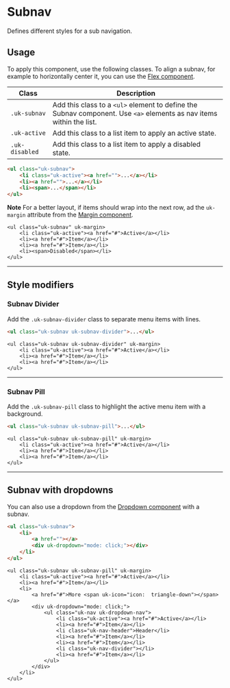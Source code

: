 # Subnav

<p class="uk-text-lead">Defines different styles for a sub navigation.</p>

## Usage

To apply this component, use the following classes. To align a subnav, for example to horizontally center it, you can use the [Flex component](flex.md).

| Class           | Description                                                                                                         |
|-----------------|---------------------------------------------------------------------------------------------------------------------|
| `.uk-subnav`    | Add this class to a `<ul>` element to define the Subnav component. Use `<a>` elements as nav items within the list. |
| `.uk-active `   | Add this class to a list item to apply an active state.                                                             |
| `.uk-disabled ` | Add this class to a list item to apply a disabled state.                                                            |

```html
<ul class="uk-subnav">
    <li class="uk-active"><a href="">...</a></li>
    <li><a href="">...</a></li>
    <li><span>...</span></li>
</ul>
```

**Note** For a better layout, if items should wrap into the next row, ad the `uk-margin` attribute from the [Margin component](margin.md).

```example
<ul class="uk-subnav" uk-margin>
    <li class="uk-active"><a href="#">Active</a></li>
    <li><a href="#">Item</a></li>
    <li><a href="#">Item</a></li>
    <li><span>Disabled</span></li>
</ul>
```

***

## Style modifiers

### Subnav Divider

Add the `.uk-subnav-divider` class to separate menu items with lines.

```html
<ul class="uk-subnav uk-subnav-divider">...</ul>
```

```example
<ul class="uk-subnav uk-subnav-divider" uk-margin>
    <li class="uk-active"><a href="#">Active</a></li>
    <li><a href="#">Item</a></li>
    <li><a href="#">Item</a></li>
</ul>
```

***

### Subnav Pill

Add the `.uk-subnav-pill` class to highlight the active menu item with a background.

```html
<ul class="uk-subnav uk-subnav-pill">...</ul>
```

```example
<ul class="uk-subnav uk-subnav-pill" uk-margin>
    <li class="uk-active"><a href="#">Active</a></li>
    <li><a href="#">Item</a></li>
    <li><a href="#">Item</a></li>
</ul>
```

***

## Subnav with dropdowns

You can also use a dropdown from the [Dropdown component](dropdown.md) with a subnav.

```html
<ul class="uk-subnav">
    <li>
        <a href=""></a>
        <div uk-dropdown="mode: click;"></div>
    </li>
</ul>
```

```example
<ul class="uk-subnav uk-subnav-pill" uk-margin>
    <li class="uk-active"><a href="#">Active</a></li>
    <li><a href="#">Item</a></li>
    <li>
        <a href="#">More <span uk-icon="icon:  triangle-down"></span></a>
        <div uk-dropdown="mode: click;">
            <ul class="uk-nav uk-dropdown-nav">
                <li class="uk-active"><a href="#">Active</a></li>
                <li><a href="#">Item</a></li>
                <li class="uk-nav-header">Header</li>
                <li><a href="#">Item</a></li>
                <li><a href="#">Item</a></li>
                <li class="uk-nav-divider"></li>
                <li><a href="#">Item</a></li>
            </ul>
        </div>
    </li>
</ul>
```